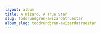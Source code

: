 ```yaml
---
layout: album
title: A Wizard, A True Star
slug: toddrundgren-awizardatruestar
album_slug: toddrundgren-awizardatruestar
---
```

